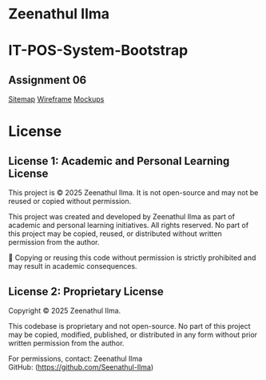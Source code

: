 # Zeenathul Ilma
# IT-POS-System-Bootstrap
## Assignment 06

[Sitemap](https://www.gloomaps.com/sx6KTCsRle)
[Wireframe](https://drive.google.com/file/d/1Vngr4Ti3_bwvi0owL0ZEa5FOQR4kQpcr/view?usp=sharing)
[Mockups](https://www.figma.com/design/sGqe9R2bvbRSfP1lXlLgAC/Untitled?node-id=0-1&t=gzLKmsXgZOqyjLk7-1) 

# License

## License 1: Academic and Personal Learning License
This project is © 2025 Zeenathul Ilma. It is not open-source and may not be reused or copied without permission.

This project was created and developed by Zeenathul Ilma as part of academic and personal learning initiatives.
All rights reserved. No part of this project may be copied, reused, or distributed without written permission from the author.

🚫 Copying or reusing this code without permission is strictly prohibited and may result in academic consequences.

## License 2: Proprietary License
Copyright © 2025 Zeenathul Ilma.

This codebase is proprietary and not open-source. No part of this project may be copied, modified, published, or distributed in any form without prior written permission from the author.

For permissions, contact:
Zeenathul Ilma  
GitHub: (https://github.com/Seenathul-Ilma)
